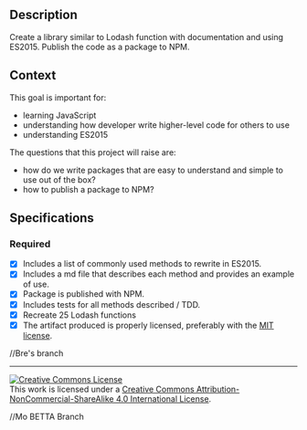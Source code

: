 ## Description

Create a library similar to Lodash function with documentation and using ES2015. Publish the code as a package to NPM.

## Context

This goal is important for:

- learning JavaScript
- understanding how developer write higher-level code for others to use
- understanding ES2015

The questions that this project will raise are:

- how do we write packages that are easy to understand and simple to use out of the box?
- how to publish a package to NPM?

## Specifications

### Required

- [x] Includes a list of commonly used methods to rewrite in ES2015.
- [x] Includes a md file that describes each method and provides an example of use.
- [x] Package is published with NPM.
- [x] Includes tests for all methods described / TDD.
- [x] Recreate 25 Lodash functions
- [x] The artifact produced is properly licensed, preferably with the [MIT license][mit-license].

//Bre's branch

---

<!-- LICENSE -->

<a rel="license" href="http://creativecommons.org/licenses/by-nc-sa/4.0/"><img alt="Creative Commons License" style="border-width:0" src="https://i.creativecommons.org/l/by-nc-sa/4.0/80x15.png" /></a>
<br />This work is licensed under a <a rel="license" href="http://creativecommons.org/licenses/by-nc-sa/4.0/">Creative Commons Attribution-NonCommercial-ShareAlike 4.0 International License</a>.

[mit-license]: https://opensource.org/licenses/MIT

//Mo BETTA Branch
